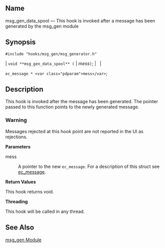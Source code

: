 <a name="hooks.msg_gen_data_spool"></a>
## Name

msg_gen_data_spool — This hook is invoked after a message has been generated by the msg_gen module

## Synopsis

`#include "hooks/msg_gen/msg_generator.h"`

| `void **msg_gen_data_spool** (` | <var class="pdparam">mess</var>`)`; |   |

`ec_message * <var class="pdparam">mess</var>`;<a name="idp6304384"></a>
## Description

This hook is invoked after the message has been generated. The pointer passed to this function points to the newly generated message.

### Warning

Messages rejected at this hook point are not reported in the UI as rejections.

**Parameters**

<dl class="variablelist">

<dt>mess</dt>

<dd>

A pointer to the new `ec_message`. For a description of this struct see [ec_message](https://support.messagesystems.com/docs/web-c-api/structs.ec_message.php).

</dd>

</dl>

**Return Values**

This hook returns void.

**Threading**

This hook will be called in any thread.

<a name="idp6302544"></a>
## See Also

[msg_gen Module](modules.msg_gen.php "71.48. msg_gen – Message Generation")

